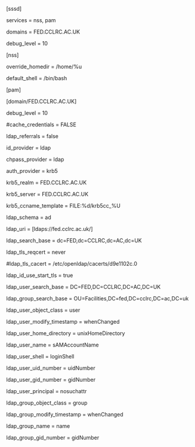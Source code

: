[sssd]

services = nss, pam

domains = FED.CCLRC.AC.UK

debug\_level = 10

[nss]

override\_homedir = /home/%u

default\_shell = /bin/bash

[pam]

[domain/FED.CCLRC.AC.UK]

debug\_level = 10

\#cache\_credentials = FALSE

ldap\_referrals = false

id\_provider = ldap

chpass\_provider = ldap

auth\_provider = krb5

krb5\_realm = FED.CCLRC.AC.UK

krb5\_server = FED.CCLRC.AC.UK

krb5\_ccname\_template = FILE:%d/krb5cc\_%U

ldap\_schema = ad

ldap\_uri = [ldaps://fed.cclrc.ac.uk/]

ldap\_search\_base = dc=FED,dc=CCLRC,dc=AC,dc=UK

ldap\_tls\_reqcert = never

\#ldap\_tls\_cacert = /etc/openldap/cacerts/d9e1102c.0

ldap\_id\_use\_start\_tls = true

ldap\_user\_search\_base = DC=FED,DC=CCLRC,DC=AC,DC=UK

ldap\_group\_search\_base = OU=Facilities,DC=fed,DC=cclrc,DC=ac,DC=uk

ldap\_user\_object\_class = user

ldap\_user\_modify\_timestamp = whenChanged

ldap\_user\_home\_directory = unixHomeDirectory

ldap\_user\_name = sAMAccountName

ldap\_user\_shell = loginShell

ldap\_user\_uid\_number = uidNumber

ldap\_user\_gid\_number = gidNumber

ldap\_user\_principal = nosuchattr

ldap\_group\_object\_class = group

ldap\_group\_modify\_timestamp = whenChanged

ldap\_group\_name = name

ldap\_group\_gid\_number = gidNumber